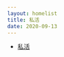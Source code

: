 ```yaml
---
layout: homelist
title: 私活
date: 2020-09-13
---
```


* [私活](/dict/privatejob/privatejob.html?%E7%A7%81%E6%B4%BB)
